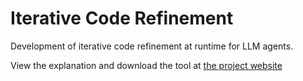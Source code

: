 # Iterative Code Refinement
Development of iterative code refinement at runtime for LLM agents.

View the explanation and download the tool at [the project website](https://nathan-whitehead.github.io/iterative-code-refinement/)
